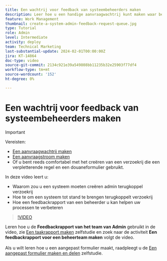 ```yaml
---
title: Een wachtrij voor feedback van systeembeheerders maken
description: Leer hoe u een handige aanvraagwachtrij kunt maken waar beheerders feedback kunnen krijgen over workflows en processen.
feature: Work Management
thumbnail: create-a-system-admin-feedback-request-queue.jpg
type: Tutorial
role: Admin
level: Intermediate
activity: deploy
team: Technical Marketing
last-substantial-update: 2024-02-01T00:00:00Z
jira: KT-14864
doc-type: video
source-git-commit: 2134c921e39a549808bb11235b32e25903f77df4
workflow-type: tm+mt
source-wordcount: '152'
ht-degree: 0%

---
```


# Een wachtrij voor feedback van systeembeheerders maken

>[!IMPORTANT]
>
>Vereisten:
>
>* [Een aanvraagwachtrij maken](https://experienceleague.adobe.com/docs/workfront-learn/tutorials-workfront/manage-work/request-queues/create-a-request-queue.html)
>* [Een aanvraagstroom maken](https://experienceleague.adobe.com/docs/workfront-learn/tutorials-workfront/manage-work/request-queues/create-a-request-flow.html)
>* Of u bent reeds comfortabel met het creëren van een verzoekrij die een verpletterende regel en een douaneformulier gebruikt.

In deze video leert u:

* Waarom zou u een systeem moeten creëren admin terugkoppel verzoekrij
* Hoe te om een systeem tot stand te brengen terugkoppelt verzoekrij
* Hoe een feedbackrapport van een beheerder u kan helpen uw processen te verbeteren

>[!VIDEO](https://video.tv.adobe.com/v/3427124/?quality=12&learn=on)

Leren hoe u de **Feedbackrapport van het team van Admin** gebruikt in de video, zie [Een taakrapport maken](https://experienceleague.adobe.com/docs/workfront-learn/tutorials-workfront/reporting/basic-reporting/create-a-task-report.html?lang=en) zelfstudie en zoek naar de activiteit **Een feedbackrapport voor een beheerteam maken** volgt de video.
<br>
<br>
Als u wilt leren hoe u een aangepast formulier maakt, raadpleegt u de [Een aangepast formulier maken en delen](https://experienceleague.adobe.com/docs/workfront-learn/tutorials-workfront/custom-data/custom-forms/custom-forms-creating-and-sharing-a-custom-form.html) zelfstudie.

